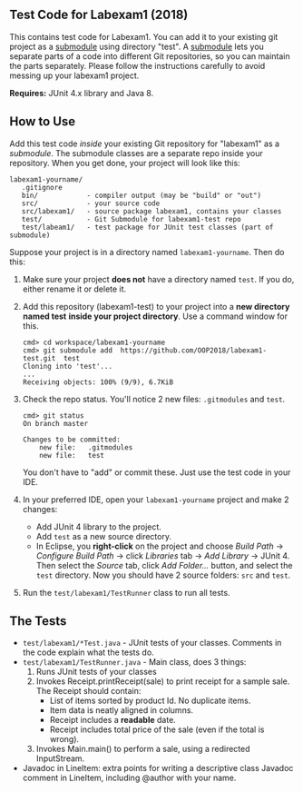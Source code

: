 ## Test Code for Labexam1 (2018)

This contains test code for Labexam1.  You can add it to your 
existing git project as a [submodule][git-submodule] using directory "test".
A [submodule][git-submodule] lets you separate parts of a code into different Git repositories, so you can maintain the parts separately.  Please follow the instructions carefully to avoid messing up your labexam1 project.

**Requires:** JUnit 4.x library and Java 8.

## How to Use

Add this test code *inside* your existing Git repository for "labexam1" as a *submodule*.  The submodule classes are a separate repo inside your repository.  When you get done, your project will look like this:
```
labexam1-yourname/
   .gitignore
   bin/            - compiler output (may be "build" or "out")
   src/            - your source code
   src/labexam1/   - source package labexam1, contains your classes
   test/           - Git Submodule for labexam1-test repo
   test/labeam1/   - test package for JUnit test classes (part of submodule)
```

Suppose your project is in a directory named `labexam1-yourname`.  Then do this:

1. Make sure your project **does not** have a directory named `test`.  If you do, either rename it or delete it.

2. Add this repository (labexam1-test) to your project into a **new directory named test** **inside your project directory**.  Use a command window for this. 
   ```shell
   cmd> cd workspace/labexam1-yourname
   cmd> git submodule add  https://github.com/OOP2018/labexam1-test.git  test
   Cloning into 'test'...
   ...
   Receiving objects: 100% (9/9), 6.7KiB
   ```
3. Check the repo status.  You'll notice 2 new files: `.gitmodules` and `test`.
   ```shell
   cmd> git status
   On branch master

   Changes to be committed:
       new file:   .gitmodules
       new file:   test
   ```
   You don't have to "add" or commit these.  Just use the test code in your IDE.
4. In your preferred IDE, open your `labexam1-yourname` project and make 2 changes:
    * Add JUnit 4 library to the project.
    * Add `test` as a new source directory.
    * In Eclipse, you **right-click** on the project and choose *Build Path* -> *Configure Build Path* -> click *Libraries* tab -> *Add Library* -> JUnit 4.  Then select the *Source* tab, click *Add Folder...* button, and select the `test` directory. Now you should have 2 source folders: `src` and `test`.
5. Run the `test/labexam1/TestRunner` class to run all tests.

## The Tests

* `test/labexam1/*Test.java` - JUnit tests of your classes.  Comments in the code explain what the tests do.
* `test/labexam1/TestRunner.java` - Main class, does 3 things:
    1. Runs JUnit tests of your classes
    2. Invokes Receipt.printReceipt(sale) to print receipt for a sample sale.  The Receipt should contain:
        * List of items sorted by product Id.  No duplicate items.
        * Item data is neatly aligned in columns.
        * Receipt includes a **readable** date.
        * Receipt includes total price of the sale (even if the total is wrong).
    3. Invokes Main.main() to perform a sale, using a redirected InputStream.
* Javadoc in LineItem: extra points for writing a descriptive class Javadoc comment in LineItem, including \@author with your name.


[git-submodule]: https://git-scm.com/book/en/v2/Git-Tools-Submodules

